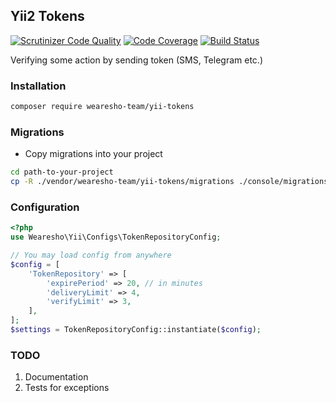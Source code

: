 ## Yii2 Tokens
[![Scrutinizer Code Quality](https://scrutinizer-ci.com/g/wearesho-team/yii-tokens/badges/quality-score.png?b=master)](https://scrutinizer-ci.com/g/wearesho-team/yii-tokens/?branch=master)
[![Code Coverage](https://scrutinizer-ci.com/g/wearesho-team/yii-tokens/badges/coverage.png?b=master)](https://scrutinizer-ci.com/g/wearesho-team/yii-tokes/?branch=master)
[![Build Status](https://scrutinizer-ci.com/g/wearesho-team/yii-tokens/badges/build.png?b=master)](https://scrutinizer-ci.com/g/wearesho-team/yii-tokens/build-status/master)

Verifying some action by sending token (SMS, Telegram etc.)

### Installation
```bash
composer require wearesho-team/yii-tokens
```

### Migrations
- Copy migrations into your project
```bash
cd path-to-your-project
cp -R ./vendor/wearesho-team/yii-tokens/migrations ./console/migrations
``` 
 
### Configuration
```php
<?php
use Wearesho\Yii\Configs\TokenRepositoryConfig;

// You may load config from anywhere
$config = [
    'TokenRepository' => [
        'expirePeriod' => 20, // in minutes
        'deliveryLimit' => 4,
        'verifyLimit' => 3,
    ],
];
$settings = TokenRepositoryConfig::instantiate($config);
```
 
### TODO
1. Documentation
2. Tests for exceptions
